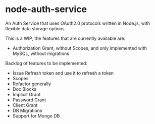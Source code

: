 # node-auth-service
An Auth Service that uses OAuth2.0 protocols written in Node.js, with flexible data storage options

This is a WIP, the features that are currently available are:
* Authorization Grant, without Scopes, and only implemented with MySQL, without migrations

Backlog of features to be implemented:
* Issue Refresh token and use it to refresh a token
* Scopes
* Refactor generally
* Doc Blocks
* Implicit Grant
* Password Grant
* Client Grant
* DB Migrations
* Support for Mongo DB